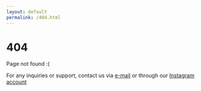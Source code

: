 ```yaml
---
layout: default
permalink: /404.html
---
```


# 404

Page not found :(

For any inquiries or support, contact us via [e-mail](mailto:contact@freemusicdemixer.com) or through our [Instagram account](https://www.instagram.com/musicdemixer/)
